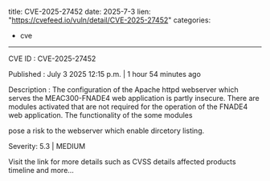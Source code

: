  
title: CVE-2025-27452
date: 2025-7-3
lien: "https://cvefeed.io/vuln/detail/CVE-2025-27452"
categories:
  - cve
---

CVE ID : CVE-2025-27452

Published :  July 3
2025
12:15 p.m. | 1 hour
54 minutes ago

Description : The configuration of the Apache httpd webserver which serves the MEAC300-FNADE4 web application
is partly insecure. There are modules activated that are not required for the operation of the FNADE4 web application. The functionality of the some modules 

pose a risk to the webserver which enable dircetory listing.

Severity: 5.3 | MEDIUM

Visit the link for more details
such as CVSS details
affected products
timeline
and more...
